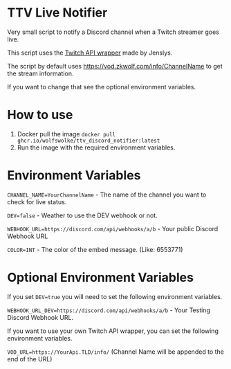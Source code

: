 # TTV Live Notifier
Very small script to notify a Discord channel when a Twitch streamer goes live.

This script uses the [Twitch API wrapper](https://github.com/jenslys/twitch-api-wrapper) made by Jenslys.

The script by default uses https://vod.zkwolf.com/info/ChannelName to get the stream information.

If you  want to change that see the optional environment variables.

# How to use
1. Docker pull the image `docker pull ghcr.io/wolfswolke/ttv_discord_notifier:latest`
2. Run the image with the required environment variables.

# Environment Variables
`CHANNEL_NAME=YourChannelName` - The name of the channel you want to check for live status.

`DEV=false` - Weather to use the DEV webhook or not.

`WEBHOOK_URL=https://discord.com/api/webhooks/a/b` - Your public Discord Webhook URL

`COLOR=INT` - The color of the embed message. (Like: 6553771)

# Optional Environment Variables

If you set `DEV=true` you will need to set the following environment variables.

`WEBHOOK_URL_DEV=https://discord.com/api/webhooks/a/b` - Your Testing Discord Webhook URL. 

If you want to use your own Twitch API wrapper, you can set the following environment variables.

`VOD_URL=https://YourApi.TLD/info/` (Channel Name will be appended to the end of the URL)
